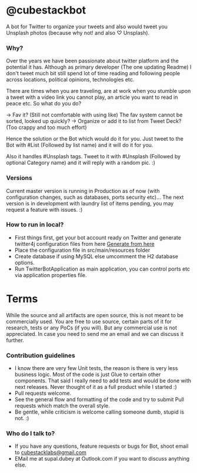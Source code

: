 # @cubestackbot #

A bot for Twitter to organize your tweets and also would tweet you Unsplash photos (because why not! and also ♡ Unsplash).

### Why? ###

Over the years we have been passionate about twitter platform and the potential it has. Although as primary developer (The one updating Readme) I don't tweet much bit still spend lot of time reading and following people across locations, political opinions, technologies etc. 

There are times when you are traveling, are at work when you stumble upon a tweet with a video link you cannot play, an article you want to read in peace etc. So what do you do?

-> Fav it? (Still not comfortable with using like) The fav system cannot be sorted, looked up quickly?
-> Organize or add it to list from Tweet Deck? (Too crappy and too much effort)

Hence the solution or the Bot which would do it for you. Just tweet to the Bot with #List (Followed by list name) and it will do it for you. 

Also it handles #Unsplash tags. Tweet to it with #Unsplash (Followed by optional Category name) and it will reply with a random pic. :) 

### Versions ###

Current master version is running in Production as of now (with configuration changes, such as databases, ports security etc)...
The next version is in development with laundry list of items pending, you may request a feature with issues. :) 

### How to run in local? ###

* First things first, get your bot account ready on Twitter and generate twitter4j configuration files from here [Generate from here](http://twitter4j.org/en/configuration.html) 
* Place the configuration file in src/main/resources folder
* Create database if using MySQL else umcomment the H2 database options.
* Run TwitterBotApplication as main application, you can control ports etc via application properties file. 

# Terms #
While the source and all artifacts are open source, this is not meant to be commercially used. You are free to use source, certain parts of it for research, tests or any PoCs (if you will). But any commercial use is not appreciated. In case you need to send me an email and we can discuss it further. 

### Contribution guidelines ###

* I know there are very few Unit tests, the reason is there is very less business logic. Most of the code is just Glue to certain other components. That said I really need to add tests and would be done with next releases. Never thought of it as a full product while I started :) 
* Pull requests welcome.
* See the general flow and formatting of the code and try to submit Pull requests which match the overall style.
* Be gentle, while criticism is welcome calling someone dumb, stupid is not. :)

### Who do I talk to? ###

* If you have any questions, feature requests or bugs for Bot, shoot email to cubestacklabs@gmail.com
* EMail me at supal.dubey at Outlook.com if you want to discuss anything else. 
